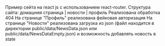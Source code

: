 Пример сейта на react js с использованием react-router. 
Структура сайта: 
домашняя страница
|
новости
|
профиль
Реализована обработка 404
На странице "Профиль" реализована фейковая авторизация
На странице "Новости" реализована загрузка из json (файл находится в директории public/data/NewsData.json или public/data/NewsDataEmpty.json) и возможность добавлять  новость в state
